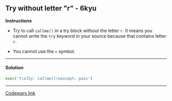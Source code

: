 ## Try without letter "r" - 6kyu

**Instructions**

- Try to call `callme()` in a try block without the letter `r`. It means you cannot write the `try` keyword in your source because that contains letter `r`. 

- You cannot use the `=` symbol.

---

#### Solution

```python
exec('t\x72y: callme()\nexcept: pass')
```

---

[Codewars link](https://www.codewars.com/kata/5b01e9f73e971587e70001ab)
